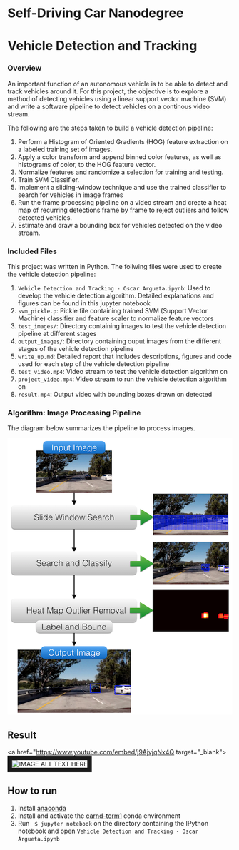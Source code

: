 # Self-Driving Car Nanodegree
# Vehicle Detection and Tracking

### Overview
An important function of an autonomous vehicle is to be able to detect and track vehicles around it. For this
project, the objective is to explore a method of detecting vehicles using a linear support vector machine (SVM) and
write a software pipeline to detect vehicles on a continous video stream.

The following are the steps taken to build a vehicle detection pipeline:

1. Perform a Histogram of Oriented Gradients (HOG) feature extraction on a labeled training set of images.
2. Apply a color transform and append binned color features, as well as histograms of color, to the HOG feature vector. 
3. Normalize features and randomize a selection for training and testing.
4. Train SVM Classifier.
5. Implement a sliding-window technique and use the trained classifier to search for vehicles in image frames
6. Run the frame processing pipeline on a video stream and create a heat map of recurring detections frame by frame to reject outliers and follow detected vehicles.
7. Estimate and draw a bounding box for vehicles detected on the video stream. 

### Included Files

This project was written in Python. The follwing files were used to create the vehicle detection pipeline:

1. `Vehicle Detection and Tracking - Oscar Argueta.ipynb`: Used to develop the vehicle detection algorithm. Detailed explanations and figures can be found in this jupyter notebook
2. `svm_pickle.p`: Pickle file containing trained SVM (Support Vector Machine) classifier and feature scaler to normalize feature vectors
3. `test_images/`: Directory containing images to test the vehicle detection pipeline at different stages
4. `output_images/`: Directory containing ouput images from the different stages of the vehicle detection pipeline
5. `write_up.md`: Detailed report that includes descriptions, figures and code used for each step of the vehicle detection pipeline
6. `test_video.mp4`: Video stream to test the vehicle detection algorithm on
6. `project_video.mp4`: Video stream to run the vehicle detection algorithm on
7. `result.mp4`: Output video with bounding boxes drawn on detected 


### Algorithm: Image Processing Pipeline

The diagram below summarizes the pipeline to process images.

<img src="output_images/algo_diagram.png">

## Result

<a href="https://www.youtube.com/embed/j9AjvjqNx4Q target="_blank"><img src="http://img.youtube.com/vi/j9AjvjqNx4Q/0.jpg" 
alt="IMAGE ALT TEXT HERE" width="480" height="360" border="10" /></a>


## How to run

1. Install [anaconda](https://www.continuum.io/downloads)
2. Install and activate the [carnd-term1](https://github.com/udacity/CarND-Term1-Starter-Kit) conda environment
4. Run ` $ jupyter notebook` on the directory containing the IPython notebook and open `Vehicle Detection and Tracking - Oscar Argueta.ipynb`
